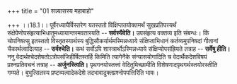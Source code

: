 +++
title = "01 सन्न्यासस्य महाबाहो"

+++
।।18.1।। पूर्वैरध्यायैर्विस्तरेण यतस्ततो विक्षिप्ततयोक्तमर्थं
सुखप्रतिपत्त्यर्थं संक्षेपेणोपसंहृत्याभिधातुमध्यायान्तरमवतारयति --
**सर्वस्यैवेति।** उपसंहृत्य वक्तव्य इति संबन्धः। किं चोपनिषत्सु इतस्ततो
विस्तृतस्यार्थस्य बुद्धिसौकर्यार्थमस्मिन्नध्याये संक्षिप्ताभिधानं
कर्तव्यमुपनिषदां गीतानां चैकार्थत्वादित्याह -- **सर्वश्चेति।** कथं
सर्वोऽपि शास्त्रार्थोऽस्मिन्नध्याये संक्षिप्योपसंह्रियते तत्राह --
**सर्वेषु हीति।** ननु वेदार्थश्चेदशेषतोऽत्रोपसंजिहीर्षितस्तर्हि किमिति
त्यागेनैके संन्यासयोगादिति च वेदार्थैकदेशविषयं प्रश्नप्रतिवचनं तत्राह --
**अर्जुनस्त्विति।** पृथगनयोस्तत्त्वं वेदितुमिच्छामीति
विशेषणादपृथगर्थस्तयोरस्तीति गम्यते। बुभुत्सितस्य प्रष्टव्यत्वादेकदेशे
तदभावादुक्तप्रश्नोपपत्तिरिति भावः।
